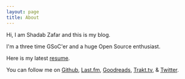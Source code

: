 ```yaml
---
layout: page
title: About
---
```


Hi, I am Shadab Zafar and this is my blog.

I'm a three time GSoC'er and a huge Open Source enthusiast.

Here is my latest [resume](https://github.com/dufferzafar/resume/blob/build/Shadab%20Zafar.pdf).

You can follow me on <a href="https://github.com/dufferzafar">Github</a>,
<a href="https://www.last.fm/user/dufferzafar/">Last.fm</a>,
<a href="https://www.goodreads.com/user/show/18654747-shadab-zafar">Goodreads</a>,
<a href="https://trakt.tv/users/dufferzafar/history">Trakt.tv</a>,
&
<a href="https://twitter.com/dufferzafar">Twitter</a>.
